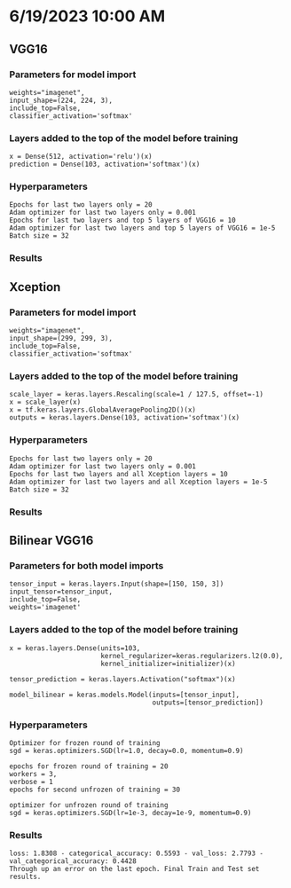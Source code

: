 # 6/19/2023 10:00 AM
## VGG16
### Parameters for model import    
    weights="imagenet",
    input_shape=(224, 224, 3),
    include_top=False,
    classifier_activation='softmax'
### Layers added to the top of the model before training
    x = Dense(512, activation='relu')(x)  
    prediction = Dense(103, activation='softmax')(x)
### Hyperparameters
    Epochs for last two layers only = 20
    Adam optimizer for last two layers only = 0.001
    Epochs for last two layers and top 5 layers of VGG16 = 10
    Adam optimizer for last two layers and top 5 layers of VGG16 = 1e-5
    Batch size = 32
### Results
    
## Xception
### Parameters for model import    
    weights="imagenet",
    input_shape=(299, 299, 3),
    include_top=False,
    classifier_activation='softmax'
### Layers added to the top of the model before training
    scale_layer = keras.layers.Rescaling(scale=1 / 127.5, offset=-1)
    x = scale_layer(x)
    x = tf.keras.layers.GlobalAveragePooling2D()(x)
    outputs = keras.layers.Dense(103, activation='softmax')(x)
### Hyperparameters
    Epochs for last two layers only = 20
    Adam optimizer for last two layers only = 0.001
    Epochs for last two layers and all Xception layers = 10
    Adam optimizer for last two layers and all Xception layers = 1e-5
    Batch size = 32
### Results
    
## Bilinear VGG16
### Parameters for both model imports
    tensor_input = keras.layers.Input(shape=[150, 150, 3])
    input_tensor=tensor_input,
    include_top=False,
    weights='imagenet'
### Layers added to the top of the model before training
    x = keras.layers.Dense(units=103,
                           kernel_regularizer=keras.regularizers.l2(0.0),
                           kernel_initializer=initializer)(x)

    tensor_prediction = keras.layers.Activation("softmax")(x)

    model_bilinear = keras.models.Model(inputs=[tensor_input],
                                        outputs=[tensor_prediction])
### Hyperparameters
    Optimizer for frozen round of training
    sgd = keras.optimizers.SGD(lr=1.0, decay=0.0, momentum=0.9)
    
    epochs for frozen round of training = 20
    workers = 3,
    verbose = 1
    epochs for second unfrozen of training = 30
    
    optimizer for unfrozen round of training
    sgd = keras.optimizers.SGD(lr=1e-3, decay=1e-9, momentum=0.9)
### Results
    loss: 1.8308 - categorical_accuracy: 0.5593 - val_loss: 2.7793 - val_categorical_accuracy: 0.4428 
    Through up an error on the last epoch. Final Train and Test set results.
